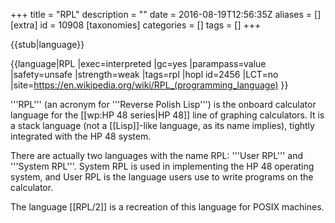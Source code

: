 +++
title = "RPL"
description = ""
date = 2016-08-19T12:56:35Z
aliases = []
[extra]
id = 10908
[taxonomies]
categories = []
tags = []
+++

{{stub|language}}

{{language|RPL
|exec=interpreted
|gc=yes
|parampass=value
|safety=unsafe
|strength=weak
|tags=rpl
|hopl id=2456
|LCT=no
|site=https://en.wikipedia.org/wiki/RPL_(programming_language)
}}

'''RPL''' (an acronym for '''Reverse Polish Lisp''') is the onboard calculator language for the [[wp:HP 48 series|HP 48]] line of graphing calculators. It is a stack language (not a [[Lisp]]-like language, as its name implies), tightly integrated with the HP 48 system.

There are actually two languages with the name RPL: '''User RPL''' and '''System RPL'''. System RPL is used in implementing the HP 48 operating system, and User RPL is the language users use to write programs on the calculator.

The language [[RPL/2]] is a recreation of this language for POSIX machines.
